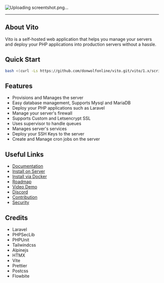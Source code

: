 
![Uploading screentshot.png…]()

------
## About Vito

Vito is a self-hosted web application that helps you manage your servers and deploy your PHP applications into production servers without a hassle.

## Quick Start

```sh
bash <(curl -Ls https://github.com/donwolfonline/vito.git/vito/1.x/scripts/install.sh)
```

## Features

- Provisions and Manages the server
- Easy database management, Supports Mysql and MariaDB
- Deploy your PHP applications such as Laravel
- Manage your server's firewall
- Supports Custom and Letsencrypt SSL
- Uses supervisor to handle queues
- Manages server's services
- Deploy your SSH Keys to the server
- Create and Manage cron jobs on the server

## Useful Links

- [Documentation](https://vitodeploy.com)
- [Install on Server](https://github.com/donwolfonline/vito.git/introduction/installation.html#install-on-vps-recommended)
- [Install via Docker](https://github.com/donwolfonline/vito.git/introduction/installation.html#install-via-docker)
- [Roadmap](https://github.com/donwolfonline/vito.git/projects/5)
- [Video Demo](https://youtu.be/donwolfonline)
- [Discord](https://discord.gg/r4g5F3S9)
- [Contribution](/CONTRIBUTING.md)
- [Security](/SECURITY.md)

## Credits

- Laravel
- PHPSecLib
- PHPUnit
- Tailwindcss
- Alpinejs
- HTMX
- Vite
- Prettier
- Postcss
- Flowbite
